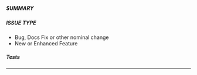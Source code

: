 ##### SUMMARY

<!-- Describe the change, including rationale and design decisions -->

<!-- HINT: Include "Fixes #nnn" if you are fixing an existing issue -->

##### ISSUE TYPE

<!-- Pick one below and delete the other: -->
- Bug, Docs Fix or other nominal change
- New or Enhanced Feature

##### Tests

<!-- Document the tests for this change, if any -->
<!-- See: https://github.com/redhatci/ansible-collection-redhatci-ocp/blob/main/CONTRIBUTING.md#ci-pipelines -->

<!-- Examples:
- [ ] TestDallas: ocp-4.17-vanilla - <JobURL>
- [ ] TestDallasHybrid: ocp-4.17-vanilla-hybrid - <JobURL>
- [ ] TestDallasWorkload: preflight-green - <JobURL>
- [ ] TestBos2: virt - <JobURL>
- [ ] TestBos2Sno: sno - <JobURL>
- [ ] TestBos2SnoBaremetal: sno - <JobURL>
-->

---

<!-- Include the test and dependencies for this change -->
<!-- See: https://github.com/redhatci/ansible-collection-redhatci-ocp/blob/main/CONTRIBUTING.md#ci-pipelines -->


<!-- Examples:

Test-Hint: no-check
Depends-on: https://path/to/depending/change

-->
